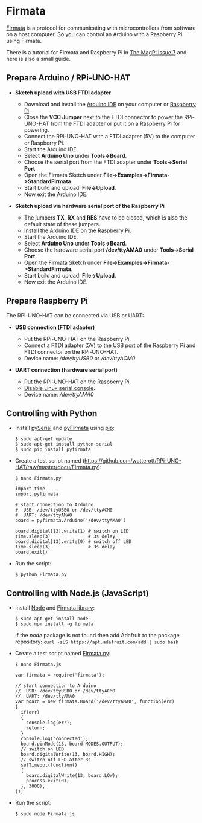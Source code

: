 # Firmata

[Firmata](http://firmata.org) is a protocol for communicating with microcontrollers from software on a host computer.
So you can control an Arduino with a Raspberry Pi using Firmata.

There is a tutorial for Firmata and Raspberry Pi in [The MagPi Issue 7](http://www.themagpi.com/en/issue/7) and here is also a small guide.


## Prepare Arduino / RPi-UNO-HAT

* **Sketch upload with USB FTDI adapter**
  * Download and install the [Arduino IDE](http://arduino.cc/en/Main/Software) on your computer or [Raspberry Pi](https://github.com/watterott/RPi-UNO-HAT/blob/master/docu/Arduino.md).
  * Close the **VCC Jumper** next to the FTDI connector to power the RPi-UNO-HAT from the FTDI adapter or put it on a Raspberry Pi for powering. 
  * Connect the RPi-UNO-HAT with a FTDI adapter (5V) to the computer or Raspberry Pi.
  * Start the Arduino IDE.
  * Select **Arduino Uno** under **Tools->Board**.
  * Choose the serial port from the FTDI adapter under **Tools->Serial Port**.
  * Open the Firmata Sketch under **File->Examples->Firmata->StandardFirmata**.
  * Start build and upload: **File->Upload**.
  * Now exit the Arduino IDE.

* **Sketch upload via hardware serial port of the Raspberry Pi**
  * The jumpers **TX**, **RX** and **RES** have to be closed, which is also the default state of these jumpers.
  * [Install the Arduino IDE on the Raspberry Pi](https://github.com/watterott/RPi-UNO-HAT/blob/master/docu/Arduino.md).
  * Start the Arduino IDE.
  * Select **Arduino Uno** under **Tools->Board**.
  * Choose the hardware serial port **/dev/ttyAMA0** under **Tools->Serial Port**.
  * Open the Firmata Sketch under **File->Examples->Firmata->StandardFirmata**.
  * Start build and upload: **File->Upload**.
  * Now exit the Arduino IDE.


## Prepare Raspberry Pi

The RPi-UNO-HAT can be connected via USB or UART:

* **USB connection (FTDI adapter)**
  * Put the RPi-UNO-HAT on the Raspberry Pi.
  * Connect a FTDI adapter (5V) to the USB port of the Raspberry Pi and FTDI connector on the RPi-UNO-HAT.
  * Device name: */dev/ttyUSB0* or */dev/ttyACM0*

* **UART connection (hardware serial port)**
  * Put the RPi-UNO-HAT on the Raspberry Pi.
  * [Disable Linux serial console](http://elinux.org/RPi_Serial_Connection#Preventing_Linux_using_the_serial_port).
  * Device name: */dev/ttyAMA0*


## Controlling with Python

* Install [pySerial](http://pyserial.sourceforge.net) and [pyFirmata](https://github.com/tino/pyFirmata) using [pip](http://www.pip-installer.org/en/latest/installing.html):

    ```
    $ sudo apt-get update
    $ sudo apt-get install python-serial
    $ sudo pip install pyfirmata
    ```

* Create a test script named (https://github.com/watterott/RPi-UNO-HAT/raw/master/docu/Firmata.py):

    ```
    $ nano Firmata.py

    import time
    import pyfirmata
    
    # start connection to Arduino
    #  USB: /dev/ttyUSB0 or /dev/ttyACM0
    #  UART: /dev/ttyAMA0
    board = pyfirmata.Arduino('/dev/ttyAMA0')
    
    board.digital[13].write(1) # switch on LED
    time.sleep(3)              # 3s delay
    board.digital[13].write(0) # switch off LED
    time.sleep(3)              # 3s delay
    board.exit()
    ```

* Run the script:

    ```
    $ python Firmata.py
    ```


## Controlling with Node.js (JavaScript)

* Install [Node](http://elinux.org/Node.js_on_RPi) and [Firmata library](https://npmjs.org/package/firmata):

    ```
    $ sudo apt-get install node
    $ sudo npm install -g firmata
    ```
    If the *node* package is not found then add Adafruit to the package repository:
    ```curl -sLS https://apt.adafruit.com/add | sudo bash```

* Create a test script named [Firmata.py](https://github.com/watterott/RPi-UNO-HAT/raw/master/docu/Firmata.js):

    ```
    $ nano Firmata.js

    var firmata = require('firmata');
    
    // start connection to Arduino
    //  USB: /dev/ttyUSB0 or /dev/ttyACM0
    //  UART: /dev/ttyAMA0
    var board = new firmata.Board('/dev/ttyAMA0', function(err)
    {
      if(err)
      {
        console.log(err);
        return;
      }
      console.log('connected');
      board.pinMode(13, board.MODES.OUTPUT);
      // switch on LED
      board.digitalWrite(13, board.HIGH);
      // switch off LED after 3s
      setTimeout(function()
      {
        board.digitalWrite(13, board.LOW);
        process.exit(0);
      }, 3000);
    });
    ```

* Run the script:

    ```
    $ sudo node Firmata.js
    ```
